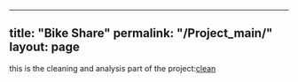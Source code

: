 
---
title: "Bike Share"
permalink: "/Project_main/"
layout: page
---


this is the cleaning and analysis part of the
project:[clean](Capestone_-Bike_Share_2.html)

